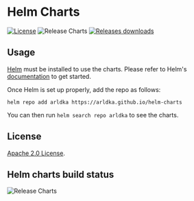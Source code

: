 # Helm Charts

[![License](https://img.shields.io/badge/License-Apache%202.0-blue.svg)](https://opensource.org/licenses/Apache-2.0) ![Release Charts](https://github.com/arldka/helm-charts/workflows/Release%20Charts/badge.svg?branch=main) [![Releases downloads](https://img.shields.io/github/downloads/arldka/helm-charts/total.svg)](https://github.com/arldka/helm-charts/releases)


## Usage

[Helm](https://helm.sh) must be installed to use the charts.
Please refer to Helm's [documentation](https://helm.sh/docs/) to get started.

Once Helm is set up properly, add the repo as follows:

```console
helm repo add arldka https://arldka.github.io/helm-charts
```

You can then run `helm search repo arldka` to see the charts.

## License

<!-- Keep full URL links to repo files because this README syncs from main to gh-pages.  -->
[Apache 2.0 License](https://github.com/prometheus-community/helm-charts/blob/main/LICENSE).

## Helm charts build status

![Release Charts](https://github.com/prometheus-community/helm-charts/workflows/Release%20Charts/badge.svg?branch=main)